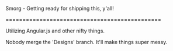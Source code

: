 

Smorg - Getting ready for shipping this, y'all!

==============================================

Utilizing Angular.js and other nifty things.

Nobody merge the 'Designs' branch. It'll make things super messy.
